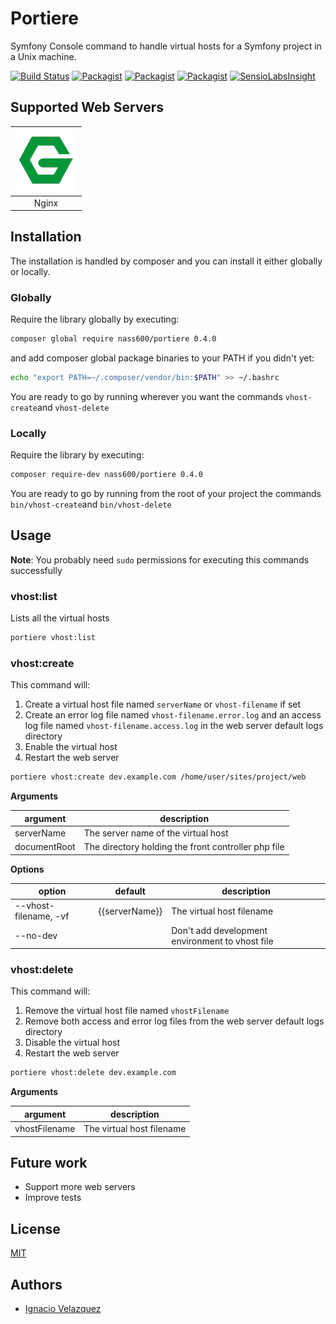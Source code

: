 # Portiere

Symfony Console command to handle virtual hosts for a Symfony project in a Unix machine.

[![Build Status](https://api.travis-ci.org/nass600/portiere.svg?branch=master)](https://travis-ci.org/nass600/portiere)
[![Packagist](https://img.shields.io/packagist/v/nass600/portiere.svg)](https://packagist.org/packages/nass600/portiere)
[![Packagist](https://img.shields.io/packagist/dt/nass600/portiere.svg)](https://packagist.org/packages/nass600/portiere)
[![Packagist](https://img.shields.io/packagist/l/nass600/portiere.svg)](LICENSE)
[![SensioLabsInsight](https://insight.sensiolabs.com/projects/9e74d5de-38cd-498b-b2dc-cc834479406f/mini.png)](https://insight.sensiolabs.com/projects/9e74d5de-38cd-498b-b2dc-cc834479406f)

## Supported Web Servers


| ![](docs/img/nginx.png)  |
|:------------------------:|
| Nginx                    |


## Installation

The installation is handled by composer and you can install it either globally or locally.

### Globally

Require the library globally by executing:

````bash
composer global require nass600/portiere 0.4.0
````

and add composer global package binaries to your PATH if you didn't yet:

````bash
echo "export PATH=~/.composer/vendor/bin:$PATH" >> ~/.bashrc
````

You are ready to go by running wherever you want the commands `vhost-create`and `vhost-delete`

### Locally

Require the library by executing:

````bash
composer require-dev nass600/portiere 0.4.0
````

You are ready to go by running from the root of your project the commands `bin/vhost-create`and `bin/vhost-delete`


## Usage

**Note**: You probably need `sudo` permissions for executing this commands successfully

### vhost:list

Lists all the virtual hosts

````bash
portiere vhost:list
````

### vhost:create

This command will:

1. Create a virtual host file named `serverName` or `vhost-filename` if set
2. Create an error log file named `vhost-filename.error.log` and an access log file named `vhost-filename.access.log` in the web server default logs directory
3. Enable the virtual host
4. Restart the web server

````bash
portiere vhost:create dev.example.com /home/user/sites/project/web
````

__Arguments__

| argument      | description                                         |
| ------------- | --------------------------------------------------- |
| serverName    | The server name of the virtual host                 |
| documentRoot  | The directory holding the front controller php file |

__Options__

| option                | default        | description                                     |
| --------------------- | -------------- | ----------------------------------------------- |
| --vhost-filename, -vf | {{serverName}} | The virtual host filename                       |
| --no-dev              |                | Don't add development environment to vhost file |


### vhost:delete

This command will:

1. Remove the virtual host file named `vhostFilename`
2. Remove both access and error log files from the web server default logs directory
3. Disable the virtual host
4. Restart the web server

````bash
portiere vhost:delete dev.example.com
````

__Arguments__

| argument       | description               |
| -------------- | ------------------------- |
| vhostFilename  | The virtual host filename |


## Future work

+ Support more web servers
+ Improve tests

## License

[MIT](LICENSE)

## Authors

+ [Ignacio Velazquez](http://ignaciovelazquez.es)
